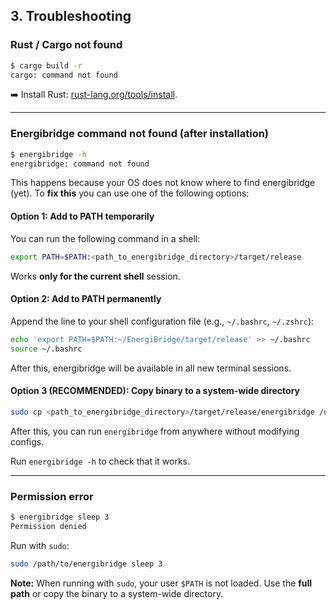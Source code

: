 ## 3. Troubleshooting

### Rust / Cargo not found

```bash
$ cargo build -r
cargo: command not found
```

➡️ Install Rust: [rust-lang.org/tools/install](https://www.rust-lang.org/tools/install).

---

### Energibridge command not found (after installation)

```bash
$ energibridge -h
energibridge: command not found
```

This happens because your OS does not know where to find energibridge (yet). To **fix this** you can use one of the following options:


#### Option 1: Add to PATH temporarily

You can run the following command in a shell:
```bash
export PATH=$PATH:<path_to_energibridge_directory>/target/release
```

Works **only for the current shell** session.

#### Option 2: Add to PATH permanently
Append the line to your shell configuration file (e.g., `~/.bashrc`, `~/.zshrc`):

```bash
echo 'export PATH=$PATH:~/EnergiBridge/target/release' >> ~/.bashrc
source ~/.bashrc
```

After this, energibridge will be available in all new terminal sessions.

#### Option 3 (RECOMMENDED): Copy binary to a system-wide directory
```bash
sudo cp <path_to_energibridge_directory>/target/release/energibridge /usr/local/bin/
```

After this, you can run `energibridge` from anywhere without modifying configs.

Run `energibridge -h` to check that it works.

---

### Permission error

```bash
$ energibridge sleep 3
Permission denied
```

Run with `sudo`:

```bash
sudo /path/to/energibridge sleep 3
```

**Note:** When running with `sudo`, your user `$PATH` is not loaded. Use the **full path** or copy the binary to a system-wide directory.
